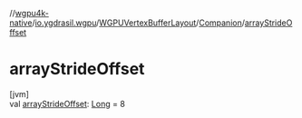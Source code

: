 //[wgpu4k-native](../../../../index.md)/[io.ygdrasil.wgpu](../../index.md)/[WGPUVertexBufferLayout](../index.md)/[Companion](index.md)/[arrayStrideOffset](array-stride-offset.md)

# arrayStrideOffset

[jvm]\
val [arrayStrideOffset](array-stride-offset.md): [Long](https://kotlinlang.org/api/core/kotlin-stdlib/kotlin/-long/index.html) = 8